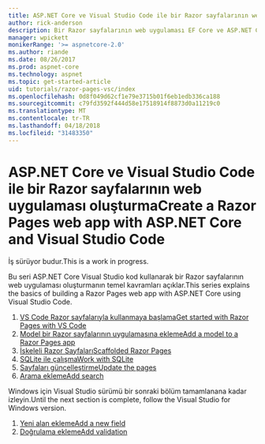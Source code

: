 ```yaml
---
title: ASP.NET Core ve Visual Studio Code ile bir Razor sayfalarının web uygulaması oluşturma
author: rick-anderson
description: Bir Razor sayfalarının web uygulaması EF Core ve ASP.NET Core ile oluşturun.
manager: wpickett
monikerRange: '>= aspnetcore-2.0'
ms.author: riande
ms.date: 08/26/2017
ms.prod: aspnet-core
ms.technology: aspnet
ms.topic: get-started-article
uid: tutorials/razor-pages-vsc/index
ms.openlocfilehash: 0d8f049d62cf1e79e3715b01f6eb1edb336ca188
ms.sourcegitcommit: c79fd3592f444d58e17518914f8873d0a11219c0
ms.translationtype: MT
ms.contentlocale: tr-TR
ms.lasthandoff: 04/18/2018
ms.locfileid: "31483350"
---
```

# <a name="create-a-razor-pages-web-app-with-aspnet-core-and-visual-studio-code"></a><span data-ttu-id="13c06-103">ASP.NET Core ve Visual Studio Code ile bir Razor sayfalarının web uygulaması oluşturma</span><span class="sxs-lookup"><span data-stu-id="13c06-103">Create a Razor Pages web app with ASP.NET Core and Visual Studio Code</span></span>

<span data-ttu-id="13c06-104">İş sürüyor budur.</span><span class="sxs-lookup"><span data-stu-id="13c06-104">This is a work in progress.</span></span>

<span data-ttu-id="13c06-105">Bu seri ASP.NET Core Visual Studio kod kullanarak bir Razor sayfalarının web uygulaması oluşturmanın temel kavramları açıklar.</span><span class="sxs-lookup"><span data-stu-id="13c06-105">This series explains the basics of building a Razor Pages web app with ASP.NET Core using Visual Studio Code.</span></span>

1. [<span data-ttu-id="13c06-106">VS Code Razor sayfalarıyla kullanmaya başlama</span><span class="sxs-lookup"><span data-stu-id="13c06-106">Get started with Razor Pages with VS Code</span></span>](xref:tutorials/razor-pages-vsc/razor-pages-start)
2. [<span data-ttu-id="13c06-107">Model bir Razor sayfalarının uygulamasına ekleme</span><span class="sxs-lookup"><span data-stu-id="13c06-107">Add a model to a Razor Pages app</span></span>](xref:tutorials/razor-pages-vsc/model)
3. [<span data-ttu-id="13c06-108">İskeleli Razor Sayfaları</span><span class="sxs-lookup"><span data-stu-id="13c06-108">Scaffolded Razor Pages</span></span>](xref:tutorials/razor-pages-vsc/page)
4. [<span data-ttu-id="13c06-109">SQLite ile çalışma</span><span class="sxs-lookup"><span data-stu-id="13c06-109">Work with SQLite</span></span>](xref:tutorials/razor-pages-vsc/sql)
5. [<span data-ttu-id="13c06-110">Sayfaları güncelleştirme</span><span class="sxs-lookup"><span data-stu-id="13c06-110">Update the pages</span></span>](xref:tutorials/razor-pages-vsc/da1)
6. [<span data-ttu-id="13c06-111">Arama ekleme</span><span class="sxs-lookup"><span data-stu-id="13c06-111">Add search</span></span>](xref:tutorials/razor-pages-vsc/search)

<span data-ttu-id="13c06-112">Windows için Visual Studio sürümü bir sonraki bölüm tamamlanana kadar izleyin.</span><span class="sxs-lookup"><span data-stu-id="13c06-112">Until the next section is complete, follow the Visual Studio for Windows version.</span></span>

1. [<span data-ttu-id="13c06-113">Yeni alan ekleme</span><span class="sxs-lookup"><span data-stu-id="13c06-113">Add a new field</span></span>](xref:tutorials/razor-pages/new-field)
1. [<span data-ttu-id="13c06-114">Doğrulama ekleme</span><span class="sxs-lookup"><span data-stu-id="13c06-114">Add validation</span></span>](xref:tutorials/razor-pages/validation)
